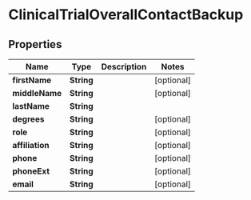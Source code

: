 # ClinicalTrialOverallContactBackup

## Properties
Name | Type | Description | Notes
------------ | ------------- | ------------- | -------------
**firstName** | **String** |  |  [optional]
**middleName** | **String** |  |  [optional]
**lastName** | **String** |  | 
**degrees** | **String** |  |  [optional]
**role** | **String** |  |  [optional]
**affiliation** | **String** |  |  [optional]
**phone** | **String** |  |  [optional]
**phoneExt** | **String** |  |  [optional]
**email** | **String** |  |  [optional]
